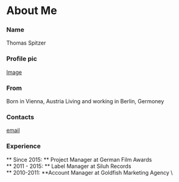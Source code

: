 # About Me

### Name
Thomas Spitzer

### Profile pic
[Image](https://www.deutsche-filmakademie.de/app/uploads/dynamic/sites/3/2018/08/Thomas_Spitzer-team-liedel-3zu4-570x760-c-default.jpg)

### From
Born in Vienna, Austria
Living and working in Berlin, Germoney

### Contacts
[email](mailto:thomas.spitzer@gmx.at)

### Experience
** Since 2015: ** Project Manager at German Film Awards \
** 2011 - 2015: ** Label Manager at Siluh Records \
** 2010-2011: **Account Manager at Goldfish Marketing Agency \


